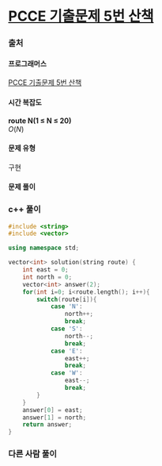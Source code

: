 # [PCCE 기출문제 5번 산책](https://school.programmers.co.kr/learn/courses/30/lessons/250129)

### 출처
#### 프로그래머스
[PCCE 기출문제 5번 산책](https://school.programmers.co.kr/learn/courses/30/lessons/250129)

#### 시간 복잡도
**route N(1 ≤ N ≤ 20)**  
$`O(N)`$

#### 문제 유형
구현

#### 문제 풀이

### c++ 풀이
```c++
#include <string>
#include <vector>

using namespace std;

vector<int> solution(string route) {
    int east = 0;
    int north = 0;
    vector<int> answer(2);
    for(int i=0; i<route.length(); i++){
        switch(route[i]){
            case 'N':
                north++;
                break;
            case 'S':
                north--;
                break;
            case 'E':
                east++;
                break;
            case 'W':
                east--;
                break;
        }
    }
    answer[0] = east;
    answer[1] = north;
    return answer;
}
```

### 다른 사람 풀이
```c++

```